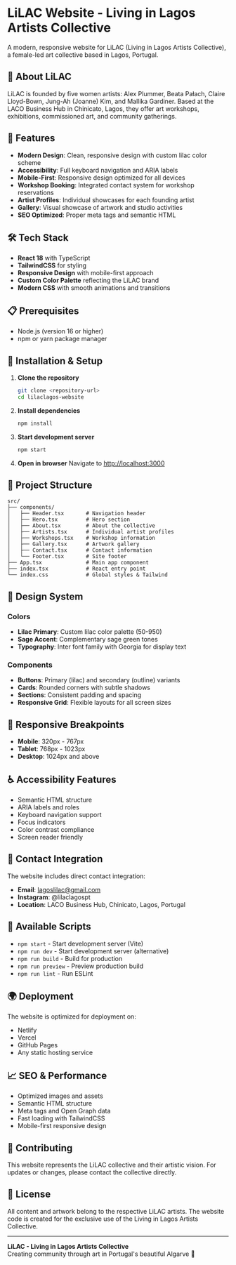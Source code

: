# LiLAC Website - Living in Lagos Artists Collective

A modern, responsive website for LiLAC (Living in Lagos Artists Collective), a female-led art collective based in Lagos, Portugal.

## 🌸 About LiLAC

LiLAC is founded by five women artists: Alex Plummer, Beata Pałach, Claire Lloyd-Bown, Jung-Ah (Joanne) Kim, and Mallika Gardiner. Based at the LACO Business Hub in Chinicato, Lagos, they offer art workshops, exhibitions, commissioned art, and community gatherings.

## 🎨 Features

- **Modern Design**: Clean, responsive design with custom lilac color scheme
- **Accessibility**: Full keyboard navigation and ARIA labels
- **Mobile-First**: Responsive design optimized for all devices
- **Workshop Booking**: Integrated contact system for workshop reservations
- **Artist Profiles**: Individual showcases for each founding artist
- **Gallery**: Visual showcase of artwork and studio activities
- **SEO Optimized**: Proper meta tags and semantic HTML

## 🛠️ Tech Stack

- **React 18** with TypeScript
- **TailwindCSS** for styling
- **Responsive Design** with mobile-first approach
- **Custom Color Palette** reflecting the LiLAC brand
- **Modern CSS** with smooth animations and transitions

## 📋 Prerequisites

- Node.js (version 16 or higher)
- npm or yarn package manager

## 🚀 Installation & Setup

1. **Clone the repository**
   ```bash
   git clone <repository-url>
   cd lilaclagos-website
   ```

2. **Install dependencies**
   ```bash
   npm install
   ```

3. **Start development server**
   ```bash
   npm start
   ```

4. **Open in browser**
   Navigate to [http://localhost:3000](http://localhost:3000)

## 📁 Project Structure

```
src/
├── components/
│   ├── Header.tsx       # Navigation header
│   ├── Hero.tsx         # Hero section
│   ├── About.tsx        # About the collective
│   ├── Artists.tsx      # Individual artist profiles
│   ├── Workshops.tsx    # Workshop information
│   ├── Gallery.tsx      # Artwork gallery
│   ├── Contact.tsx      # Contact information
│   └── Footer.tsx       # Site footer
├── App.tsx              # Main app component
├── index.tsx            # React entry point
└── index.css            # Global styles & Tailwind
```

## 🎨 Design System

### Colors
- **Lilac Primary**: Custom lilac color palette (50-950)
- **Sage Accent**: Complementary sage green tones
- **Typography**: Inter font family with Georgia for display text

### Components
- **Buttons**: Primary (lilac) and secondary (outline) variants
- **Cards**: Rounded corners with subtle shadows
- **Sections**: Consistent padding and spacing
- **Responsive Grid**: Flexible layouts for all screen sizes

## 📱 Responsive Breakpoints

- **Mobile**: 320px - 767px
- **Tablet**: 768px - 1023px  
- **Desktop**: 1024px and above

## ♿ Accessibility Features

- Semantic HTML structure
- ARIA labels and roles
- Keyboard navigation support
- Focus indicators
- Color contrast compliance
- Screen reader friendly

## 📧 Contact Integration

The website includes direct contact integration:
- **Email**: lagoslilac@gmail.com
- **Instagram**: @lilaclagospt
- **Location**: LACO Business Hub, Chinicato, Lagos, Portugal

## 🔄 Available Scripts

- `npm start` - Start development server (Vite)
- `npm run dev` - Start development server (alternative)
- `npm run build` - Build for production
- `npm run preview` - Preview production build
- `npm run lint` - Run ESLint

## 🌍 Deployment

The website is optimized for deployment on:
- Netlify
- Vercel
- GitHub Pages
- Any static hosting service

## 📈 SEO & Performance

- Optimized images and assets
- Semantic HTML structure
- Meta tags and Open Graph data
- Fast loading with TailwindCSS
- Mobile-first responsive design

## 🤝 Contributing

This website represents the LiLAC collective and their artistic vision. For updates or changes, please contact the collective directly.

## 📄 License

All content and artwork belong to the respective LiLAC artists. The website code is created for the exclusive use of the Living in Lagos Artists Collective.

---

**LiLAC - Living in Lagos Artists Collective**  
Creating community through art in Portugal's beautiful Algarve 🌸 